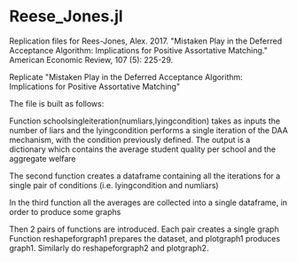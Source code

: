 # Reese_Jones.jl
Replication files for Rees-Jones, Alex. 2017. "Mistaken Play in the Deferred Acceptance Algorithm: Implications for Positive Assortative Matching." American Economic Review, 107 (5): 225-29.

Replicate "Mistaken Play in the Deferred
Acceptance Algorithm: Implications for Positive Assortative Matching"


The file is built as follows:

Function schoolsingleiteration(numliars,lyingcondition) takes as inputs the number of liars and the lyingcondition 
    performs a single iteration of the DAA mechanism, with the condition previously defined.
    The output is a dictionary which contains the average student quality per school
    and the aggregate welfare

The second function creates a dataframe containing all the iterations for a single pair of conditions
    (i.e. lyingcondition and numliars)

In the third function all the averages are collected into a single dataframe,
    in order to produce some graphs

Then 2 pairs of functions are introduced.
    Each pair creates a single graph
    Function reshapeforgraph1 prepares the dataset, and plotgraph1 produces graph1.
    Similarly do reshapeforgraph2 and plotgraph2.
